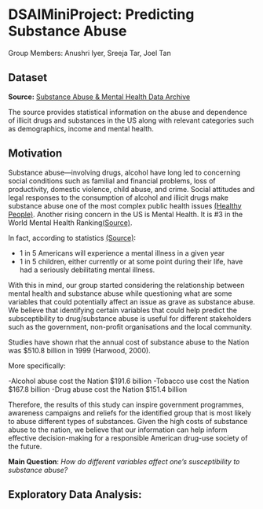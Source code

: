 # DSAIMiniProject: Predicting Substance Abuse 

Group Members: Anushri Iyer, Sreeja Tar, Joel Tan

## Dataset


**Source:** [Substance Abuse & Mental Health Data Archive](https://www.datafiles.samhsa.gov/dataset/national-survey-drug-use-and-health-2020-nsduh-2020-ds0001)

The source provides statistical information on the abuse and dependence of illicit drugs and substances in the US along with relevant categories such as demographics, income and mental health.


## Motivation 
Substance abuse—involving drugs, alcohol have long led to concerning social conditions such as familial and financial problems, loss of productivity, domestic violence, child abuse, and crime. Social attitudes and legal responses to the consumption of alcohol and illicit drugs make substance abuse one of the most complex public health issues [(Healthy People)](https://www.healthypeople.gov/2020/leading-health-indicators/2020-lhi-topics/Substance-Abuse).
Another rising concern in the US is Mental Health. It is #3 in the World Mental Health Ranking[(Source)](https://www.usnews.com/news/best-countries/articles/2016-09-14/the-10-most-depressed-countries). 

In fact, according to statistics  [(Source)](https://www.cdc.gov/mentalhealth/learn/index.htm):

- 1 in 5 Americans will experience a mental illness in a given year 
- 1 in 5 children, either currently or at some point during their life, have had a seriously debilitating mental illness. 

With this in mind, our group started considering the relationship between mental health and substance abuse while questioning what are some variables that could potentially affect an issue as grave as substance abuse. We believe that identifying certain variables that could help predict the subsceptibility to drug/substance abuse is useful for different stakeholders such as the government, non-profit organisations and the local community. 

Studies have shown rhat the annual cost of substance abuse to the Nation was $510.8 billion in 1999 (Harwood, 2000). 

More specifically:

-Alcohol abuse cost the Nation $191.6 billion
-Tobacco use cost the Nation $167.8 billion 
-Drug abuse cost the Nation $151.4 billion

Therefore, the results of this study can inspire government programmes, awareness campaigns and reliefs for the identified group that is most likely to abuse different types of substances. Given the high costs of substance abuse to the nation, we believe that our information can help inform effective decision-making for a responsible American drug-use society of the future.

**Main Question**: _How do different variables affect one’s susceptibility to substance abuse?_


## Exploratory Data Analysis:

